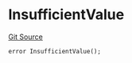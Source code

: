 # InsufficientValue
[Git Source](https://github.com/RafaDSan/trustful-zuzalu-contracts/blob/8145173dbd34bc00952ca1adb04b16dbe11ff624/src/resolver/Resolver.sol)


```solidity
error InsufficientValue();
```

